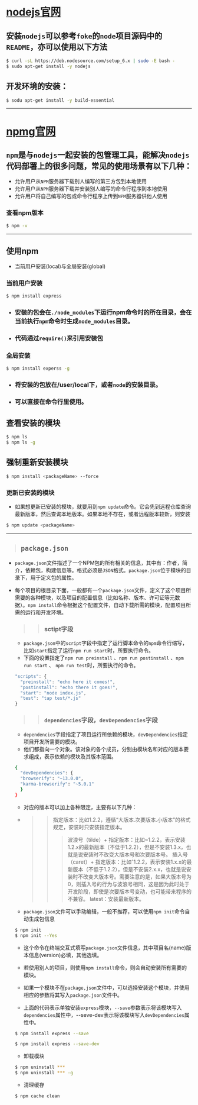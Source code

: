 # [nodejs官网](https://nodejs.org/en/download/)

## 安装`nodejs`可以参考`foke`的`node`项目源码中的`README`，亦可以使用以下方法
```bash
$ curl -sL https://deb.nodesource.com/setup_6.x | sudo -E bash -
$ sudo apt-get install -y nodejs
```
## 开发环境的安装：
```bash
$ sodu apt-get install -y build-essential
```
---
# [npmg官网](https://www.npmjs.com/)
## `npm`是与`nodejs`一起安装的包管理工具，能解决`nodejs`代码部署上的很多问题，常见的使用场景有以下几种：
* 允许用户从`NPM`服务器下载别人编写的第三方包到本地使用
* 允许用户从`NPM`服务器下载并安装别人编写的命令行程序到本地使用
* 允许用户将自己编写的包或命令行程序上传到`NPM`服务器供他人使用
### 查看npm版本
```bash
$ npm -v
```
---
## 使用npm

* 当前用户安装(local)与全局安装(global)
### 当前用户安装
```bash
$ npm install express 
```
* ### 安装的包会在`./node_modules`下运行npm命令时的所在目录，会在当前执行`npm`命令时生成`node_modules`目录。
* ### 代码通过`require()`来引用安装包

### 全局安装
```bash
$ npm install experss -g
```
* ### 将安装的包放在/user/local下，或者`node`的安装目录。
* ### 可以直接在命令行里使用。

## 查看安装的模块
```bash
$ npm ls
$ npm ls -g
```

## 强制重新安装模块
```bash
$ npm install <packageName> --force
```

### 更新已安装的模块
* 如果想更新已安装的模块，就要用到`npm update`命令。它会先到远程仓库查询最新版本，然后查询本地版本。如果本地不存在，或者远程版本较新，则安装
```bash
$ npm update <packageName>
```
---
> ## `package.json`
* `package.json`文件描述了一个NPM包的所有相关的信息，其中有：作者，简介，依赖包，构建信息等。格式必须是`JSON`格式。`package.json`位于模块的目录下，用于定义包的属性。

* 每个项目的根目录下面，一般都有一个`package.json`文件，定义了这个项目所需要的各种模块，以及项目的配置信息（比如名称、版本、许可证等元数据）。`npm install`命令根据这个配置文件，自动下载所需的模块，配置项目所需的运行和开发环境。
    >> ### sctipt字段
    * `package.json`中的`script`字段中指定了运行脚本命令的`npm`命令行缩写，比如`start`指定了运行`npm run start`时，所要执行命令。
    * 下面的设置指定了`npm run preinstall` 、`npm run postinstall` 、`npm run start` 、 `npm run test`时，所要执行的命令。
    ```js
    "scripts": {
      "preinstall": "echo here it comes!",
      "postinstall": "echo there it goes!",
      "start": "node index.js",
      "test": "tap test/*.js"
    }
    ```
    >> ### `dependencies`字段，`devDependencies`字段
    * `dependencies`字段指定了项目运行所依赖的模块，`devDependencies`指定项目开发所需要的模块。
    * 他们都指向一个对象。该对象的各个成员，分别由模块名和对应的版本要求组成，表示依赖的模块及其版本范围。
    ```bash
    {
      "devDependencies": {
      "browserify": "~13.0.0",
      "karma-browserify": "~5.0.1"
      }
    }
    ```
    * 对应的版本可以加上各种限定，主要有以下几种：
    * >>指定版本：比如1.2.2，遵循“大版本.次要版本.小版本”的格式规定，安装时只安装指定版本。
        >>>波浪号（tilde）+ 指定版本：比如~1.2.2，表示安装1.2.x的最新版本（不低于1.2.2），但是不安装1.3.x，也就是说安装时不改变大版本号和次要版本号。
        >>>插入号（caret）+ 指定版本：比如ˆ1.2.2，表示安装1.x.x的最新版本（不低于1.2.2），但是不安装2.x.x，也就是说安装时不改变大版本号。需要注意的是，如果大版本号为0，则插入号的行为与波浪号相同，这是因为此时处于开发阶段，即使是次要版本号变动，也可能带来程序的不兼容。
        >>>latest：安装最新版本。
        
    * `package.json`文件可以手动编辑，一般不推荐，可以使用`npm init`命令自动生成包信息
    ```bash
    $ npm init
    $ npm init --Yes
    ```
    * 这个命令在终端交互式填写`package.json`文件信息，其中项目名(name)版本信息(version)必填，其他选填。
    * 若使用别人的项目，则使用`npm install`命令，则会自动安装所有需要的模块。
    
    * 如果一个模块不在`package,json`文件中，可以选择安装这个模块，并使用相应的参数将其写入`package.json`文件中。
    * 上面的代码表示单独安装`express`模块，`--save`参数表示将该模块写入`dependencies`属性中，--seve-dev表示将该模块写入`devDependencies`属性中。
    ```bash
    $ npm install express --save
    
    $ npm install express --save-dev
    ```
    
    * 卸载模块
    
    ```bash
    $ npm uninstall ***
    $ npm uninstall *** -g
    ```
    
    * 清理缓存
    
    ```bash
    $ npm cache clean 
    ```
